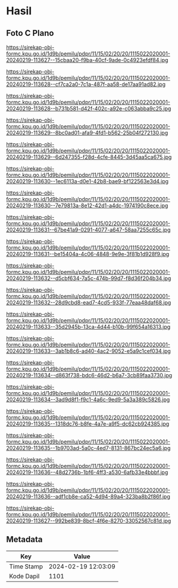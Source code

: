 # Hasil

## Foto C Plano

https://sirekap-obj-formc.kpu.go.id/1d9b/pemilu/pdpr/11/15/02/20/20/1115022020001-20240219-113627--15cbaa20-f9ba-40cf-9ade-0c4923efdf84.jpg

https://sirekap-obj-formc.kpu.go.id/1d9b/pemilu/pdpr/11/15/02/20/20/1115022020001-20240219-113628--cf7ca2a0-7c1a-487f-aa58-de17aa91ad82.jpg

https://sirekap-obj-formc.kpu.go.id/1d9b/pemilu/pdpr/11/15/02/20/20/1115022020001-20240219-113628--b731b581-d42f-402c-a92e-c063abba9c25.jpg

https://sirekap-obj-formc.kpu.go.id/1d9b/pemilu/pdpr/11/15/02/20/20/1115022020001-20240219-113629--8bc0ad01-afa9-4fd1-b562-25b04f272130.jpg

https://sirekap-obj-formc.kpu.go.id/1d9b/pemilu/pdpr/11/15/02/20/20/1115022020001-20240219-113629--6d247355-f28d-4cfe-8445-3d45aa5ca675.jpg

https://sirekap-obj-formc.kpu.go.id/1d9b/pemilu/pdpr/11/15/02/20/20/1115022020001-20240219-113630--1ec6113a-d0e1-42b8-bae9-bf122563e3d4.jpg

https://sirekap-obj-formc.kpu.go.id/1d9b/pemilu/pdpr/11/15/02/20/20/1115022020001-20240219-113630--7e79813a-8e12-42d1-a4dc-1974190c8ece.jpg

https://sirekap-obj-formc.kpu.go.id/1d9b/pemilu/pdpr/11/15/02/20/20/1115022020001-20240219-113631--67be41a9-0291-4077-a647-58aa7255c65c.jpg

https://sirekap-obj-formc.kpu.go.id/1d9b/pemilu/pdpr/11/15/02/20/20/1115022020001-20240219-113631--be15404a-4c06-4848-9e9e-3f81b1d928f9.jpg

https://sirekap-obj-formc.kpu.go.id/1d9b/pemilu/pdpr/11/15/02/20/20/1115022020001-20240219-113632--d5cbf634-7a5c-474b-99d7-f8d36f204b34.jpg

https://sirekap-obj-formc.kpu.go.id/1d9b/pemilu/pdpr/11/15/02/20/20/1115022020001-20240219-113632--28d9cbd8-ead7-4cd5-933f-77eaa48daf68.jpg

https://sirekap-obj-formc.kpu.go.id/1d9b/pemilu/pdpr/11/15/02/20/20/1115022020001-20240219-113633--35d2945b-13ca-4d44-b10b-99f654a16313.jpg

https://sirekap-obj-formc.kpu.go.id/1d9b/pemilu/pdpr/11/15/02/20/20/1115022020001-20240219-113633--3ab1b8c6-ad40-4ac2-9052-e5a9c1cef034.jpg

https://sirekap-obj-formc.kpu.go.id/1d9b/pemilu/pdpr/11/15/02/20/20/1115022020001-20240219-113634--d863f738-bdc6-46d2-b6a7-3cb89faa3730.jpg

https://sirekap-obj-formc.kpu.go.id/1d9b/pemilu/pdpr/11/15/02/20/20/1115022020001-20240219-113634--3ad9d8f1-f9c1-4a6c-9ed9-5a3a389c5826.jpg

https://sirekap-obj-formc.kpu.go.id/1d9b/pemilu/pdpr/11/15/02/20/20/1115022020001-20240219-113635--1318dc76-b8fe-4a7e-a9f5-dc62cb924385.jpg

https://sirekap-obj-formc.kpu.go.id/1d9b/pemilu/pdpr/11/15/02/20/20/1115022020001-20240219-113635--1b9703ad-5a0c-4ed7-8131-867bc24ec5a6.jpg

https://sirekap-obj-formc.kpu.go.id/1d9b/pemilu/pdpr/11/15/02/20/20/1115022020001-20240219-113636--48d2736b-1bf6-4ff3-a530-6afb33e4bbbf.jpg

https://sirekap-obj-formc.kpu.go.id/1d9b/pemilu/pdpr/11/15/02/20/20/1115022020001-20240219-113636--adf1cb8e-ca52-4d94-89a4-323ba8b2f86f.jpg

https://sirekap-obj-formc.kpu.go.id/1d9b/pemilu/pdpr/11/15/02/20/20/1115022020001-20240219-113627--992be839-8bcf-4f6e-8270-33052567c81d.jpg


## Metadata

| Key        | Value               |
| ---------- | ------------------- |
| Time Stamp | 2024-02-19 12:03:09 |
| Kode Dapil | 1101                |



